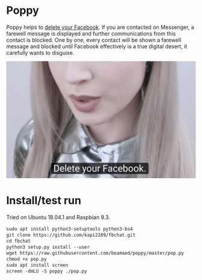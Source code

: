 # Poppy
Poppy helps to [delete your Facebook](https://youtu.be/k_Jq38JKN3A). If you are contacted on Messenger, a farewell message is displayed and further communications from this contact is blocked. One by one, every contact will be shown a farewell message and blocked until Facebook effectively is a true digital desert, it carefully wants to disguise.

![Delete your Facebook!](/poppy.jpg)

# Install/test run

Tried on Ubuntu 18.04.1 and Raspbian 9.3.

```
sudo apt install python3-setuptools python3-bs4
git clone https://github.com/kapi2289/fbchat.git
cd fbchat
python3 setup.py install --user
wget https://raw.githubusercontent.com/boamaod/poppy/master/pop.py
chmod +x pop.py
sudo apt install screen
screen -dmLU -S poppy ./pop.py
```
